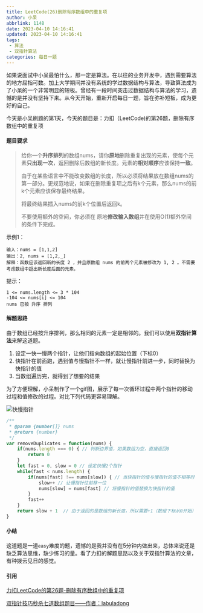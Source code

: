 ```yaml
---
title: LeetCode(26)删除有序数组中的重复项
author: 小呆
abbrlink: 1148
date: 2023-04-10 14:16:41
updated: 2023-04-10 14:16:41
tags:
 - 算法
 - 双指针算法
categories: 每日一题
---
```


如果说面试中小呆最怕什么，那一定是算法。在以往的业务开发中，遇到需要算法的地方屈指可数。加上大学期间并没有系统的学过数据结构与算法，导致算法成为了小呆的一个非常明显的短板。曾经有一段时间突击过数据结构与算法的学习，遗憾的是并没有坚持下来。从今天开始，重新开启每日一题，旨在弥补短板，成为更好的自己。

今天是小呆刷题的第1天，今天的题目是：力扣（LeetCode)的第26题，删除有序数组中的重复项

#### 题目要求

> 给你一个**升序排列**的数组nums，请你**原地**删除重复出现的元素，使每个元素**只出现一次**，返回删除后数组的新长度。元素的**相对顺序**应该保持**一致**。
>
> 由于在某些语言中不能改变数组的长度，所以必须将结果放在数组nums的第一部分。更规范地说，如果在删除重复项之后有k个元素，那么nums的前k个元素应该保存最终结果。
>
> 将最终结果插入nums的前k个位置后返回k。
>
> 不要使用额外的空间，你必须在 原地**修改输入数组**并在使用O(1)额外空间的条件下完成。
>

<!--more-->

示例1：

```
输入：nums = [1,1,2]
输出：2, nums = [1,2,_]
解释：函数应该返回新的长度 2 ，并且原数组 nums 的前两个元素被修改为 1, 2 。不需要考虑数组中超出新长度后面的元素。
```

提示：

```
1 <= nums.length <= 3 * 104
-104 <= nums[i] <= 104
nums 已按 升序 排列
```

#### 解题思路

由于数组已经按升序排列，那么相同的元素一定是相邻的。我们可以使用**双指针算法**来解这道题。

1. 设定一快一慢两个指针，让他们指向数组的起始位置（下标0）
2. 快指针在前面跑，遇到值与慢指针不一样，就让慢指针前进一步，同时替换为快指针的值
3. 当数组遍历完，就得到了想要的结果

为了方便理解，小呆制作了一个gif图，展示了每一次循环过程中两个指针的移动过程和值修改的过程。对比下列代码更容易理解。

![快慢指针](http://img.xdxmblog.cn/images/image-202304100001.gif)

```javascript
/**
 * @param {number[]} nums
 * @return {number}
 */
var removeDuplicates = function(nums) {
    if(nums.length === 0) { // 判断边界值，如果数组为空，直接返回0
        return 0
    }
    let fast = 0, slow = 0 // 设定快慢2个指针
    while(fast < nums.length) {
        if(nums[fast] !== nums[slow]) { // 当快指针的值与慢指针的值不相等时
            slow++ // 让慢指针往前移一位
            nums[slow] = nums[fast] // 将慢指针的值替换为快指针的值
        }
        fast++
    }
    return slow + 1  // 由于返回的是数组的新长度，所以需要+1（数组下标从0开始）
}
```

#### 小结

这道题是一道`easy`难度的题，遗憾的是我并没有在5分钟内做出来，总体来说还是缺乏算法思维，缺少练习的量。看了力扣的解题思路以及关于双指针算法的文章，有种拨云见日的感觉。

#### 引用

[力扣LeetCode的第26题-删除有序数组中的重复项](https://leetcode.cn/problems/remove-duplicates-from-sorted-array)

[双指针技巧秒杀七道数组题目——作者：labuladong](https://labuladong.gitee.io/algo/di-yi-zhan-da78c/shou-ba-sh-48c1d/shuang-zhi-fa4bd/)
